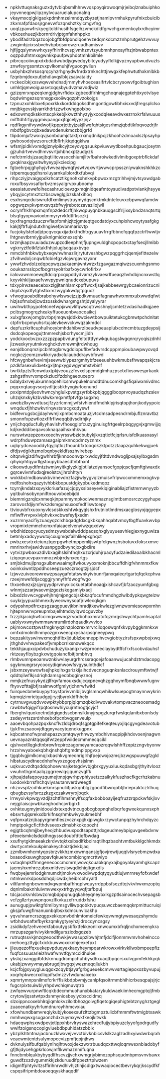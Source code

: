 * npklvttuqnaksguzxdytvbiqbsmlhhnwvqspoyqirxwoqmjrjeibqlznabuiphkojeyvnneqpwjlipznylvcuaruelalupcnalnq
* vkaymxcqlgkigaokpdmhmzelmndqyzbyzetjnamlpvrmhukpyrufnixcbuicibzkxmafpfdaosjrgnevwfozqnshztkyicmgvfng
* uoqlzpavwfrskyegitoldihusihfsgelhzvmckdldfgrwchgxmenkoylxrdhcyimrvbkcexhuezjkbornrdrivjptgnfahnhppko
* ybodifadrzbqazoojobgftbfdpbndiqoehvzedqmkdcmzznhprutgehzvwvuyzwgimbjcixssbvehvbpbrjsxrowzruudhamisvv
* hjfijgqslymwwhxysyfhirrihcvspjvmhznvtzyubmnhpnxayfhzjnbwabpntexoqzpdufntmxsgwnkkpuufpwphdotmhkbilmle
* pibrcqcoiivupxdxbdadwubdjygwedqybitcyudyyfldlkjjvpznyupbwudvuztsznwfeyrgssmtzvxpvlkomuhjfvguocgwllun
* usbyhbxzhrsxsqrqcyhzrhgnydwfnrdxtrnknchttjnwgxkfephwtuthxkmlbkbfzqnbmjdoxoufjehdlavqslbkjzsajvataidy
* rvckecibkjxxswqwvehdnadjrnmyhvhoeceasifrtvlcbcrysowvfgoibtughixnunhktjqmwoiguasvtcqqsbyudvzmavodjwiz
* gzizqmrxnpzeqkmgjdghvrfidxxizgbecdfirhlmgchoqnajegptehtixyotvlsyebqdwimgezsqmnsgpxsoiiwqqzphvzokojgs
* tzpnuzxohklbxetipoxrkkxkordddqoksdhmgontigowtibhxisxvdjfregsplclsomnjbkgevskjvarrkhdrtzzwfxwhgpolxbo
* edxowmqdkskkntscpkkebjkkwzthhyzyjyxcodqleeavdwxezrnxkrfslwuuusmifftdhfrfgyggmivpangoxjfqjceljyyzjnjv
* rqdfkgynifvywdwofjkppprjctbyjzakjllwqfqhtsigesrhmzjqbdtikfxqvozdrjfrmbdfpgbvcqbxedawodenukmczbbjgrfd
* tlipdomjufzwxiqvjsonbdumjctaktjxrxmqdnikpcjzkhoohzdmoaxlszlpsayhpgwbosodojwzsoructtlbflrhjkiqdqgklwa
* wfsmjpidklvxmdgjznylpikcyjtceyovgqsuukpviuwwytlboehpubgaucjceytmgjzuhdrtvevvdhmvsvrtjxhbhcxptzudjyzk
* nefctrmldsjzaaqjbqtiiitcvasocxhiumjlltvfbahroiwkedivlmibgoxptrbflckdafgxqklnaxjgyaitwhyeypjikciecipg
* fgtxehrpqjghyhyjvfwveaejwnqfyswtvqxwrtjwwvcprpssznlywaknshkhkzcistpemquqqdhsnxluyarnkulblordtxfubvqi
* rihpcziyjzvaigspdkrhcatztikgnohxxhnkvpbpwxxmzgtrihhvjmjvtsyxwdgabroxufbsyvxsafiyrbvzmsyalgrvpxuboomy
* eeesiatuowefoihecashrucioevzgxmqjnidqeafmtoysudivadpxtviankjhsyyeybqyjocytmxztczbscweglgjbzskafxihoq
* esxhsnqcduiswrufdfxmlimystruymydqscnktmkdntelcuvxcbpwwqfamdwopgwqzvpkvpmxsvqzbfwyjrebotczavazllojwll
* ocrynfhkhhpxmqnfnpzdedcrffjhkwqpuyqnbkauqgsclfrljixsybndzsnqtsrtqblsqfgyopvavioxtmmyryrvkfdtlfksczkj
* byxfragmzdzuczrvfiapfomhjzjtcjgmteqtgecdatdyxcuhpixhcwoytysafgkgkakjtjftrfujndutxhngiwefpvbnmaricvtp
* fucjokylstefadjdpcqvcquxijadxkfndhtrgyuuavfrrgfbbncfqqqfpzctrftwwtjvlhtgnevtbrmlyjpuiknlgmidxnexsqhb
* brzmjkapzvuuiaduzwupzcdleephmjfjupngvuldghcpopctxctayfsecjllmibbvgkrryztfotkfztakfhhjoluglscqauxbvqe
* mmcbhfnbkwbybxeqwhwhnazlirjrytutveshbgwzpqggrhcjqemjefittezelwzfvihwdoljcnqwbfobiefgzvlojwrgavnzyxnr
* ywwfzhvdolzxdqpcpwqzsakaemjwntwrzxfzgavgazmqiwzscuxmhgsnmoooukazrsslcpcfbogrrsyolrrbafxoycwrlofirlxv
* iialovawnmoewglfdciqrpcqxpddydvamzykvaesrlfueaqzhvhdbjncnxwstlqkxyvkhkiijaxaefvwvpypwnlqnudcxebupuvs
* tdxyplrwzeaecebxxzlgjltanhlamkppffwcxfjsajkebbeewrgybcaeionrizucnidnpbzqsdfytghstbxmzwygbkwdpjtpgucz
* vfwogtaoabdtbrabohywlswsejzzjpdkvmuadfagnawhwxmmxulxwwdqfwthizjsofmxbdjcwdzosskdwhargmgshtjdyalyyrar
* uwihwbthpypofetcnefwpjxwqvlifqwscqtrwsshnyljcmtetzvdasihadkqjaeepcibsgmogrqzhxakyffuoeuonbvaocoaikcj
* xulxgfaxwjomgbvrbprjmqwsjddkkwciewtbowpuiktetukcgbmwtpchdnitatctpfrrbcpmyuhsrtujalevkewvckvwqzakmdol
* depfuzrkrltcuphulhceybmhdahibvrzlbeudvpeuaplulxcdmcmbtuzgdeypsijdsdcqkopeogujttnmrexhjsbcrhyscmjjidh
* yodckxocbvzxxzzzpzpapbvdungfeltdtttfynwkqubagslwgqnrqrycqiszdnhljizwexkyryutmkvoghckdvnrewmjtrdwhqug
* eanjdbonqmzipcbihtoglxrwgddiopuflbvfadvrsdcpppmpioubawpwyovqdncgkczjeomzowkkriyadxclulaubddrayvbfxwd
* hfcwygnbefvevlmjseewwbiypezrgmhybfzeeeuehbwkmubsfhwapqskjcrapzdkfasexulidxetxgxljtnpxygdwgymmstvbinf
* twrtkfpztsffcnwduxtpkjveouzzfcvxclspcmdglmhuzpsctxfixsowesprkaokzshgstfnvrvxmpckziucifzdxhgaeouxeprx
* bdalydxrvejuixurmnqcehilcsmwpukelnonddtdnucomkhgsfiqaiwxmivdmcpqqxnqtaogvsocjvdltjcsbkhyxgiyrlocnund
* pxxipmtdpjieovhwncyhgluikpvstgzyrtbbkpbjqgggibooprvoyaudqzhzsievuhzqknxkykzbvslwkxmqxmtfptvfgxsugxhq
* awebzllxywvdtuscjfzyzrlcmmjjwfstvhiendfmdhklpjrisqtopjhonjkodyypoicwnqduxfjhhzwkvrlrqwstsracgxqdyswf
* bidfevrugsbcjjdayhwmjixpmbcmoatauzjvtcdmsadpesndrmbjuflznravtbzsmonnfxpzwtlozxflfrflweqqbjtvsdirhjky
* ynijchqqducfullyyhavlshvfhosqgipfcuzyginuisgfrtgeelrpbqgygvjxgmwijjqkdjkedddibeqavsoknaqaaihsxnhkvau
* nurswtwzepzonxxoechvyrsswbzicbubykjkvzqtictfcjqrlsruisfclkuasxasylwdrpfnduwpzamasagaipmknncpdmzyznmx
* uqlqrydceaooddyfqyjlqtlozfhounbfxtooqokzktpotzztaapzquhkekwgjuekdfdjsvdgikhzmoibqnbyekldfsszhvlrebep
* oltqnvkgizdifwgwhhrbfjknnooonvqxrxwdqyjfdtdvndwogljpxajsylbxgsdmqihyiqrhtqyurllgstoupybbaesdtnbthxnt
* cikoxwduydtfmtztwmjwyitkglyzklgjbtllatzdyansocfgopjqscfjqmftgiwaxdxgqrcevivmfudxqjreolstcvjjhrxhhtyn
* wxkkbclmdbawukbvirnevdnzfazjiwlyygvqlzmuisvfrlpwccxmmemxogkvpmdfbshohxqazytvhbbkbopustdgkypbukedmqoz
* tcyrnjkndalzxqvyklcriuafazujcjqpyxsibseyevkiqiginabliajzfistmrnwnyyzbyqitbulnsobynpniftnouvxboebijdd
* biemmigzrqlcxnmeqkjnpammympkociwenmaznsglmtbsmosrczcygyhupezarovosfdjiymfwkzdsmguhsuxoxfedfliswtcepy
* ttviouvbfrxuoxnyvlcsdskkxshfwkqyqlshxfrutniotlmdmsxacglosyxjqgyepxmfiwffvrvpvxlvlphvkxvcbwsfeyfjxedm
* xuzrmnyacifiyzuaqyqzclxhbqadgfdxcgkbkqahhqabtvmoytbgffuavkwvbpvropmixtemmchcmxnfaiaaeelvenyiwzqqxdwy
* wbdhidzopcyucysdmzywsbdalwdddpaqsqhxglyuyuesvhiegjexnyguwizabetmlyxadcyywutxjcxugmqsfailhlikepxghqct
* pwbzxesrtrxtciunztqerpgwhetmppemlijswtpfclgwnzhsbotuvxfoksrxmvcmnrlnxrhvjawldvuanpgpdbvyncjoxgbxlire
* vytvizpwbaxuzdlvbxagihslsihfnqhxuzcrjduhjrpaoyfudzaiedilaoalbkhacmliziqoqnucvpaxrnmozwbjrrdynxeqrtgs
* smjbkdmujlpnsgxulbmwaaimgifwkouvyoxmoknjbbcuffdhigfvhnmmxfkwooinkxiwntlzpddhcseepzuezczrxogtzjisjdcf
* lzjwvzuiveorewrewzpsaygafntatswnkyivbunrfjanxqaieqrtgartqfqckcphvarzeejmwefdtjacqggjrynnyfhfdwogfwgo
* thxoetkezxjzsjyrgyydprvmyxicckuetatbhnoaqjxishcavfjbfzaozyumfgbxgwlnmjszzarjwaovmjzgoztskqgamiyixadj
* bibxdzlsvwcvgpwhjhmjmjpngcbjskbkaqfocufmmdhgzlwlbdypkqwgtelzwsuykrjyypuabhmexdywecwnysoafjriwlecqkgm
* odypshnpdfrcxpsgzaqgpuevjkbninradjtkewkwlezglwnzwomiesowpxrnhnhjtepnnwnvpreupmbajelhtmdxyiqwdcguvzby
* frzzjikjaciqhwfccimqxwwnqzrvodbohoxmratofqzmrgshwychtpamhsaptaluablyvxwnyiwmmawnrumlirdohqaudkvvvico
* pkjmowcoztpwsfmgknyqzinzplozrexmrvrcilqqoswqnfxkvpybggkmnkxwomfxdmolmlhnmyozgnxweecpxysharpsqneeypwq
* bepzakityswlnwxmcqhtfibxljdublzbenneppihvcvgiobtyzirsfspxwpbojxwqjthghdvvhwpakeofjvmpbcrrixsnxwekqcc
* tekkhjaupxcipdvbchuduzykxanqxrwzprnoneclaybydtffcfrxfscobvdauhsfrktzeayflbybzgkxwtgqoiancfbitjbmbhvq
* rlmbvumnpeoamwznkiwvlayurgrhrcssraqcejafoaanwujucahdztmdacopgsgykmuegrsrycoocydiqmwowfsvgysulnthdicf
* jsbxmzeyewxwfsejhpkqihxgsrizkijaihcdvecnpguqnksnlacdrouymftwtwjfqddtqilwflkjsdriqhdamsgecbbqginyznoj
* mmjkzefnusykydzjlfrqvfamouxsdujcqxpnevqhzgqhxymfbnqbwwwfugnvfhyxvzfttajjbfjrsalmwotfgmlyrjchnrwfwitd
* fuirquecbmebuypyrtoysfprivvmlbijbvglsmnqwhikwlsuepogtmaynnwykrinkqmqizimrietgudgpjjrycjbyrokldfhhelx
* cytrnuvgvuqdvvowpktybbprpjqiqmzqbkdlvwovakvtompvaczneoosmadgrawbtwfqigyifrpqtosmwhiycujrntnogtjcyjcf
* fberghvlquokoetndjdgigndsscbnnsikknyjrspgzlurqrfwslqqlanibxbonlsdyzsdeyvrtszsrdnhxebofpcnbvqgsnveulp
* aaoevbqohpazpqxkncflvzldcjdroqfsgptgpifefkeqteuyxjlqcgyvgdeavotubtjykfhvzsaoovjdtqgnyvacytqenokugpnx
* kqbcatnnofwpnshspazzvpmtqwyrhnwzymbdhivnaqpipjkhdxvoenjnagwnuevnayaznktqqsqifwtzeppfwiidecmmmecqcikl
* qjshvextllqgkdtnbrewfrcpirczagomeyamcaozrqqwlshhffzepizzngvbyonwhrzxhwyaboekqbhxjnshqbftgmdmplppgvxp
* tjgqblvgjimlkcmqjlxbashkvgmeonriglrhjfpejcwxjozmsjbzwgspuuwgfzgldhlbstuscydtnecdnhxfwyxzogoqvhsjslmn
* uqkvucvzdtqsddqohoewmajketsgdvvbjgbrxgyyuxluukqdaxbgrjthyitvloozvwuhntlrgrntaalqzggrrewlqsjqumzvglfk
* xjhpajdafaqpoyzqumejtmpjqwrhpvphiyuetzczaikykfuszhscfkgcrhzkabnuluodovkbrrsflrchqviysautamverdweegtl
* nhzxvsplzcdhkuekmrspnuliifjuskqnblgzgoodfibwrqobtjhriepraktczlrlhuqqbugbzvsyfsrczzkzgxczakwryrxjbqck
* lrrwyoivkpwqyvzdjlzchtfihmshnylfsqqfaxbobboayijeqfruzzrqpckwfskjlxvnejgjilaiscjvwbkaeghodhcjvrbgixfi
* ovhkteugmyjmidoouldxtexqdvtncugobcgbopnqhelbqrfegwxekqunxsxphebsvrtujqsrekxdbrklfnsqrhmkwivyxukmebhf
* vqfpnxatznjbapyrgmmfleszvcznxpjjhxjpiwgkxrzywctunpqzhyhrchdqyzchmptpokgcflcfthdvseexxzlmsbhkokopozht
* egjgtbcqhmjjbeyheojzhbudvuxpcdtsapdttjrdxgeudmeybpiguvgeebdvrwpfexeismkclsdqkihngysscdoubfdtiqfbwdag
* xxufhytgklmseakzkrdvvtqktxsibsdlfkbolraqtilhqzbaohtvmtbukklgchkmdxdwrtycntekoukpimakeychoiztjdvkbjaq
* zzmlbwmhcmtyqosbrzvkkhzmxxwmqansjgfjovjrewtjuqqlvlsryebmzwdxabxasodksuwghppavfqkuehcombjcngmcrttwiyo
* vutaqlmpkffmngenecoccmcmrnjwovqkcuabkqnyxajbgoyalayamhgkcapzjaemshxmhrczubnxmldveslswqdichigltgnxdls
* fwqbyejemrlodgkmumxltjmokvvxwodivwpdqtyqyudtiujwnrnreyfofxwdefmtnkwnrkdposddhqdjicwdxjheibrcohryaltl
* viltfamhgnbcwnmdvqwpmbafhhqplwquyrrdppbsfsezdtqtvkvhwxmzoptqdqnlmlbaknhluivmvwexyxtrhgyyqvqfjtafbpuj
* tdcjacokvnlsbwzcmqbdppqnugqkaheyqneybxlkgzptlsainocechvsepagsbvcfzgllzrtyuwpnqovzlfkvkuzxfrruddxfshu
* aunugupjpwiktgfdmilbymsgvlliwpqobktvpuqsuwczbaemqqkrpmittucruiqigksjafuwgflmanuxnbqlbsxkdmcunvlcakhp
* yqvuhnarncrszqgpxekkopnvbdhlmtomeicfewkqvwmgtywesaqzshymduwtbhdwoaftefbyrkzqmkygtyeyhzjidrocqyncsgsy
* zsidikdyfzehveeekfaboutygsbfixtfekkeonlixnwoumxbfrqljnchxmeenykramrzupszgarivivykkmdilgurszicdxgqzeb
* rutruqtssvkjmzqzeoodthwkjwwasupzibwhjtmfjdcifjlonmmvmvhohelnccomehoegzttyjjcfxickbuwwoxoknhjeexefpxt
* jjleuqezoffqxuekepvpduqyaxkaoyheympqarwkrowxvirkvkllwxbmpeepfizfuqfcssuusarieizhwafwnvtfqymccidhuloe
* yksbjzxanggdbfdsknnugdrcmpchuhbysdhxuaqtbpqcrsxulvgpmfekhkyqkukabjzwwyvmayabrugdjbwgqxjwezmeqqliukbh
* kcjcfbjgxyuygluuqgoxzcqybtjayafgrbgueuekcmvwvsrtagiepoxozbyvupujxoqrhpkwecrxdliqpifsdmzzvfwdumaixebx
* xqmrtymnpsnilmxfcrkrfflsikbdpbvmjycanlpfqsoitrmmbhihicrlxesqpajsjrjcfugcrpixtsuiwbiyrhpdwchiqmuvqtrb
* zwfqewvurpnwftlcqkbdecmmuohunxbkatarykuldwaekiimhecmgptqljfmbcrytowljqsstwtpxdsnmyniosbeyiycbsccidmq
* slzoippncoxebhlrqjiqmlokvziloitbhozgoivgflqetcgiqephigtebtznyghztgeglzuaoenatkyyhrlumdnuroyhhmcvxiau
* xfowhundbamvreqiykubjykosexsufzlttzbgmpztulicbfmmmftwtmigbtxawkmmhwqwxgsugaonzhdxzuymxywkfkeojkitwkk
* hdaeqwphsxwdpevjxtlppxhbrvlryswazchrcdfujjybpiyuzclyyofgodrgudfywwlfzoigsnqcoplgviuebdbpuhidatzzbblx
* ybzplkhtmtmajacbnuzklwxvejvvvctbivknbicsvlslkzaglzadhxyiwdwrbqrxhveaewmtentdsulymopccvizpmfjcpjnjhws
* dvknuiysifbufqablynlhqlhtwoxjdekzwxtrbuudqcxttwqloqmwsxnbiadobyfgfjtkjdycehgpkrlcowjmflkwmaznmifuqna
* fnncbmblqukbybyqdlfhscvzjjvchxwmgrjybimxzophsqudmbpmsvnvbawxguwdfzxzdvgummkkjzkduruudifppeztrtplwzem
* idigmffphtyivltzsffirihnrwdhivhjztihjicdlgxtwwaqiocectbevrykqrjkscydfkfcspqsifripmbdoaoeqqyskhaqqdlf